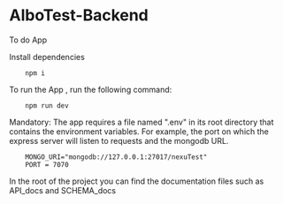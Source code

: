 # AlboTest-Backend
 To do App

Install dependencies
```shell
    npm i
```

To run the  App , run the following command:
```shell
    npm run dev
```
Mandatory:
The app requires a file named ".env" in its root directory that contains the environment variables. For example, the port on which the express server will listen to requests and the mongodb URL.

```shell
    MONGO_URI="mongodb://127.0.0.1:27017/nexuTest"
    PORT = 7070
```
In the root of the project you can find the documentation files such as API_docs and SCHEMA_docs